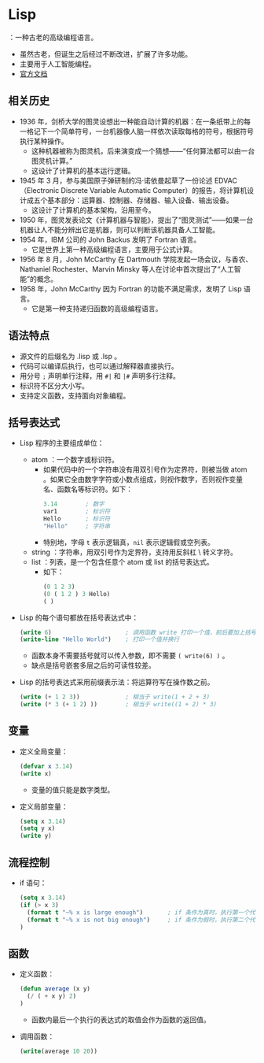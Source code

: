 # Lisp

：一种古老的高级编程语言。
- 虽然古老，但诞生之后经过不断改进，扩展了许多功能。
- 主要用于人工智能编程。
- [官方文档](https://lisp-lang.org/learn/)

## 相关历史

- 1936 年，剑桥大学的图灵设想出一种能自动计算的机器：在一条纸带上的每一格记下一个简单符号，一台机器像人脑一样依次读取每格的符号，根据符号执行某种操作。
  - 这种机器被称为图灵机，后来演变成一个猜想——“任何算法都可以由一台图灵机计算。”
  - 这设计了计算机的基本运行逻辑。
- 1945 年 3 月，参与美国原子弹研制的冯·诺依曼起草了一份论述 EDVAC（Electronic Discrete Variable Automatic Computer）的报告，将计算机设计成五个基本部分：运算器、控制器、存储器、输入设备、输出设备。
  - 这设计了计算机的基本架构，沿用至今。
- 1950 年，图灵发表论文《计算机器与智能》，提出了“图灵测试”——如果一台机器让人不能分辨出它是机器，则可以判断该机器具备人工智能。
- 1954 年，IBM 公司的 John Backus 发明了 Fortran 语言。
  - 它是世界上第一种高级编程语言，主要用于公式计算。
- 1956 年 8 月，John McCarthy 在 Dartmouth 学院发起一场会议，与香农、Nathaniel Rochester、Marvin Minsky 等人在讨论中首次提出了“人工智能”的概念。
- 1958 年，John McCarthy 因为 Fortran 的功能不满足需求，发明了 Lisp 语言。
  - 它是第一种支持递归函数的高级编程语言。

## 语法特点

- 源文件的后缀名为 .lisp 或 .lsp 。
- 代码可以编译后执行，也可以通过解释器直接执行。
- 用分号 `;` 声明单行注释，用 `#|` 和 `|#` 声明多行注释。
- 标识符不区分大小写。
- 支持定义函数，支持面向对象编程。

## 括号表达式

- Lisp 程序的主要组成单位：
  - atom ：一个数字或标识符。
    - 如果代码中的一个字符串没有用双引号作为定界符，则被当做 atom 。如果它全由数字字符或小数点组成，则视作数字，否则视作变量名、函数名等标识符。如下：
      ```lisp
      3.14        ; 数字
      var1        ; 标识符
      Hello       ; 标识符
      "Hello"     ; 字符串
      ```
    - 特别地，字母 `t` 表示逻辑真，`nil` 表示逻辑假或空列表。
  - string ：字符串，用双引号作为定界符，支持用反斜杠 \ 转义字符。
  - list ：列表，是一个包含任意个 atom 或 list 的括号表达式。
    - 如下：
      ```lisp
      (0 1 2 3)
      (0 ( 1 2 ) 3 Hello)
      ( )
      ```

- Lisp 的每个语句都放在括号表达式中：
  ```lisp
  (write 6)                     ; 调用函数 write 打印一个值，前后要加上括号
  (write-line "Hello World")    ; 打印一个值并换行
  ```
  - 函数本身不需要括号就可以传入参数，即不需要 `( write(6) )` 。
  - 缺点是括号嵌套多层之后的可读性较差。

- Lisp 的括号表达式采用前缀表示法：将运算符写在操作数之前。
  ```lisp
  (write (+ 1 2 3))             ; 相当于 write(1 + 2 + 3)
  (write (* 3 (+ 1 2) ))        ; 相当于 write((1 + 2) * 3)
  ```

## 变量

- 定义全局变量：
  ```lisp
  (defvar x 3.14)
  (write x)
  ```
  - 变量的值只能是数字类型。

- 定义局部变量：
  ```lisp
  (setq x 3.14)
  (setq y x)
  (write y)
  ```

## 流程控制

- if 语句：
  ```lisp
  (setq x 3.14)
  (if (> x 3)
    (format t "~% x is large enough")       ; if 条件为真时，执行第一个代码块
    (format t "~% x is not big enough")     ; if 条件为假时，执行第二个代码块
  )
  ```

## 函数

- 定义函数：
  ```lisp
  (defun average (x y)
    (/ ( + x y) 2)
  )
  ```
  - 函数内最后一个执行的表达式的取值会作为函数的返回值。

- 调用函数：
  ```lisp
  (write(average 10 20))
  ```
